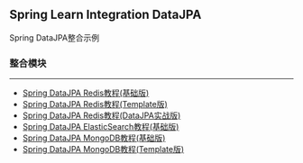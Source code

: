 Spring Learn Integration DataJPA
---

Spring DataJPA整合示例

### 整合模块
---

- [Spring DataJPA Redis教程(基础版)](spring-learn-integration-datajpa-redis/DOC.md)
- [Spring DataJPA Redis教程(Template版)](spring-learn-integration-datajpa-redis-template/DOC.md)
- [Spring DataJPA Redis教程(DataJPA实战版)](spring-learn-integration-datajpa-redis-action/DOC.md)
- [Spring DataJPA ElasticSearch教程(基础版)](spring-learn-integration-datajpa-elasticsearch/DOC.md)
- [Spring DataJPA MongoDB教程(基础版)](spring-learn-integration-datajpa-mongodb/DOC.md)
- [Spring DataJPA MongoDB教程(Template版)](spring-learn-integration-datajpa-mongodb-template/DOC.md)
